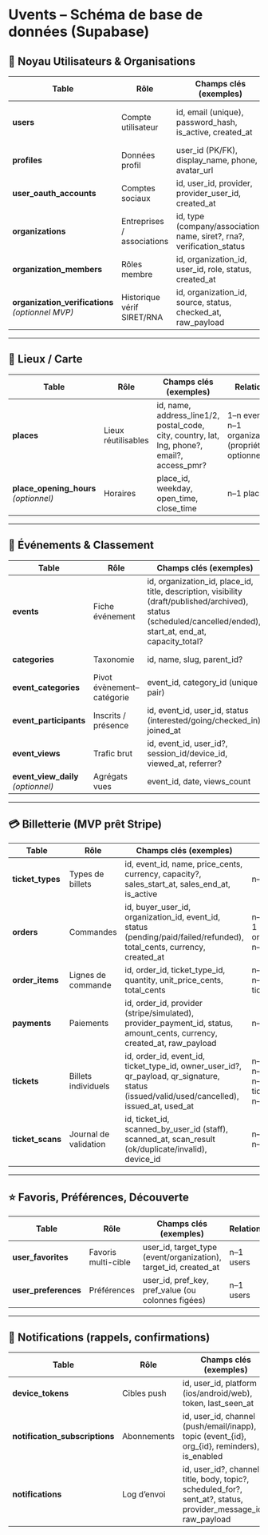 # Uvents – Schéma de base de données (Supabase)

## 🧩 Noyau Utilisateurs & Organisations

| Table | Rôle | Champs clés (exemples) | Relations |
|-------|------|--------------------------|------------|
| **users** | Compte utilisateur | id, email (unique), password_hash, is_active, created_at | 1–1 profiles, n–1 user_oauth_accounts, n–n organizations via organization_members |
| **profiles** | Données profil | user_id (PK/FK), display_name, phone, avatar_url | 1–1 users |
| **user_oauth_accounts** | Comptes sociaux | id, user_id, provider, provider_user_id, created_at | n–1 users |
| **organizations** | Entreprises / associations | id, type (company/association), name, siret?, rna?, verification_status | 1–n events, 1–n places, n–n users via organization_members |
| **organization_members** | Rôles membre | id, organization_id, user_id, role, status, created_at | n–1 organizations, n–1 users |
| **organization_verifications** *(optionnel MVP)* | Historique vérif SIRET/RNA | id, organization_id, source, status, checked_at, raw_payload | n–1 organizations |

---

## 📍 Lieux / Carte

| Table | Rôle | Champs clés (exemples) | Relations |
|-------|------|--------------------------|------------|
| **places** | Lieux réutilisables | id, name, address_line1/2, postal_code, city, country, lat, lng, phone?, email?, access_pmr? | 1–n events, n–1 organizations (propriétaire optionnel) |
| **place_opening_hours** *(optionnel)* | Horaires | place_id, weekday, open_time, close_time | n–1 places |

---

## 🎫 Événements & Classement

| Table | Rôle | Champs clés (exemples) | Relations |
|-------|------|--------------------------|------------|
| **events** | Fiche événement | id, organization_id, place_id, title, description, visibility (draft/published/archived), status (scheduled/cancelled/ended), start_at, end_at, capacity_total? | n–1 organizations, n–1 places |
| **categories** | Taxonomie | id, name, slug, parent_id? | n–n events via event_categories |
| **event_categories** | Pivot évènement–catégorie | event_id, category_id (unique pair) | n–1 events, n–1 categories |
| **event_participants** | Inscrits / présence | id, event_id, user_id, status (interested/going/checked_in), joined_at | n–1 events, n–1 users |
| **event_views** | Trafic brut | id, event_id, user_id?, session_id/device_id, viewed_at, referrer? | n–1 events |
| **event_view_daily** *(optionnel)* | Agrégats vues | event_id, date, views_count | n–1 events |

---

## 💳 Billetterie (MVP prêt Stripe)

| Table | Rôle | Champs clés (exemples) | Relations |
|-------|------|--------------------------|------------|
| **ticket_types** | Types de billets | id, event_id, name, price_cents, currency, capacity?, sales_start_at, sales_end_at, is_active | n–1 events |
| **orders** | Commandes | id, buyer_user_id, organization_id, event_id, status (pending/paid/failed/refunded), total_cents, currency, created_at | n–1 users, n–1 organizations, n–1 events |
| **order_items** | Lignes de commande | id, order_id, ticket_type_id, quantity, unit_price_cents, total_cents | n–1 orders, n–1 ticket_types |
| **payments** | Paiements | id, order_id, provider (stripe/simulated), provider_payment_id, status, amount_cents, currency, created_at, raw_payload | n–1 orders |
| **tickets** | Billets individuels | id, order_id, event_id, ticket_type_id, owner_user_id?, qr_payload, qr_signature, status (issued/valid/used/cancelled), issued_at, used_at | n–1 orders, n–1 events, n–1 ticket_types, n–1 users |
| **ticket_scans** | Journal de validation | id, ticket_id, scanned_by_user_id (staff), scanned_at, scan_result (ok/duplicate/invalid), device_id | n–1 tickets, n–1 users |

---

## ⭐ Favoris, Préférences, Découverte

| Table | Rôle | Champs clés (exemples) | Relations |
|-------|------|--------------------------|------------|
| **user_favorites** | Favoris multi-cible | user_id, target_type (event/organization), target_id, created_at | n–1 users |
| **user_preferences** | Préférences | user_id, pref_key, pref_value (ou colonnes figées) | n–1 users |

---

## 🔔 Notifications (rappels, confirmations)

| Table | Rôle | Champs clés (exemples) | Relations |
|-------|------|--------------------------|------------|
| **device_tokens** | Cibles push | id, user_id, platform (ios/android/web), token, last_seen_at | n–1 users |
| **notification_subscriptions** | Abonnements | id, user_id, channel (push/email/inapp), topic (event_{id}, org_{id}, reminders), is_enabled | n–1 users |
| **notifications** | Log d’envoi | id, user_id?, channel, title, body, topic?, scheduled_for?, sent_at?, status, provider_message_id?, raw_payload | n–1 users? |
